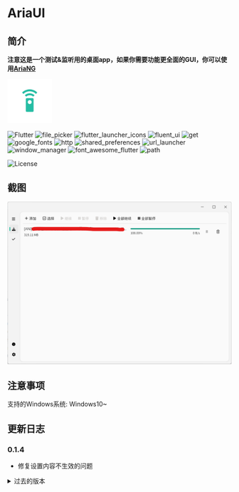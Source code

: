 # AriaUI

## 简介

**注意这是一个测试&监听用的桌面app，如果你需要功能更全面的GUI，你可以使用[AriaNG](https://github.com/mayswind/AriaNg)**

<img src="assets/icon.png" width="100px">

![Flutter](https://img.shields.io/badge/Flutter-3.22-blue?logo=Flutter)
![file_picker](https://img.shields.io/badge/file_picker-8.0.0+1-yellow)
![flutter_launcher_icons](https://img.shields.io/badge/flutter_launcher_icons-0.13.1-green)
![fluent_ui](https://img.shields.io/badge/fluent_ui-4.9.0-lightblue)
![get](https://img.shields.io/badge/get-4.6.6-lightyellow)
![google_fonts](https://img.shields.io/badge/google_fonts-6.2.1-purple)
![http](https://img.shields.io/badge/http-1.2.2-red)
![shared_preferences](https://img.shields.io/badge/shared_preferences-2.2.3-white)
![url_launcher](https://img.shields.io/badge/url_launcher-6.3.0-orange)
![window_manager](https://img.shields.io/badge/window_manager-0.3.9-pink)
![font_awesome_flutter](https://img.shields.io/badge/font_awesome_flutter-10.7.0-green)
![path](https://img.shields.io/badge/path-1.9.0-lightgreen)

![License](https://img.shields.io/badge/License-MIT-dark_green)

## 截图

![截图](demo/demo.png)

## 注意事项

支持的Windows系统: Windows10~

## 更新日志

### 0.1.4
- 修复设置内容不生效的问题

<details>
<summary>过去的版本</summary>

### 0.1.3 (2024/9/12)
- 将新任务放置于前面

### 0.1.2 (2024/8/13)
- 添加全选的按钮
- 改进修改设置判定逻辑

### 0.1.1 (2024/8/8)
- 添加设置修改提示
- 添加Aria2的一些常用设置
- 添加关于对话框

### 0.1.0 (2024/8/2)
- 第一个版本
  
</details>